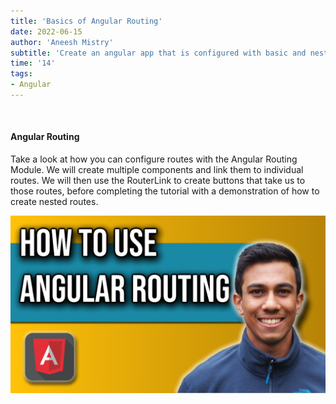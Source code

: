 ```yaml
---
title: 'Basics of Angular Routing'
date: 2022-06-15
author: 'Aneesh Mistry'
subtitle: 'Create an angular app that is configured with basic and nested routing to load different components'
time: '14'
tags:
- Angular
---
```


<br>
<h4>Angular Routing</h4>
<p>
Take a look at how you can configure routes with the Angular Routing Module. 
We will create multiple components and link them to individual routes. We will then use 
the RouterLink to create buttons that take us to those routes, before completing the tutorial 
with a demonstration of how to create nested routes. 

[![YouTube video link](../images/099_angularRouting.jpg)](https://youtu.be/vJJ9Cyx4giY)
</p>

